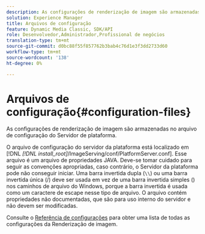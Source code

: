 ```yaml
---
description: As configurações de renderização de imagem são armazenadas no arquivo de configuração do Servidor de plataforma.
solution: Experience Manager
title: Arquivos de configuração
feature: Dynamic Media Classic, SDK/API
role: Desenvolvedor,Administrador,Profissional de negócios
translation-type: tm+mt
source-git-commit: d0bc88f55f857762b3bab4c76d1e3f3dd2733d60
workflow-type: tm+mt
source-wordcount: '138'
ht-degree: 0%

---
```



# Arquivos de configuração{#configuration-files}

As configurações de renderização de imagem são armazenadas no arquivo de configuração do Servidor de plataforma.

O arquivo de configuração do servidor da plataforma está localizado em [!DNL *[!DNL install_root]*/ImageServing/conf/PlatformServer.conf]. Esse arquivo é um arquivo de propriedades JAVA. Deve-se tomar cuidado para seguir as convenções apropriadas, caso contrário, o Servidor da plataforma pode não conseguir iniciar. Uma barra invertida dupla (`\\`) ou uma barra invertida única (/) deve ser usada em vez de uma barra invertida simples (\) nos caminhos de arquivo do Windows, porque a barra invertida é usada como um caractere de escape nesse tipo de arquivo. O arquivo contém propriedades não documentadas, que são para uso interno do servidor e não devem ser modificadas.

Consulte o [Referência de configurações](../../../../../ir-api/server-admin/image-rendering-api-ref/c-ir-server-administration/c-ir-configuration-settings-reference/c-ir-configuration-settings-reference.md#concept-6947a512d4c94e9fb8a71b80243fee81) para obter uma lista de todas as configurações da Renderização de imagem.
